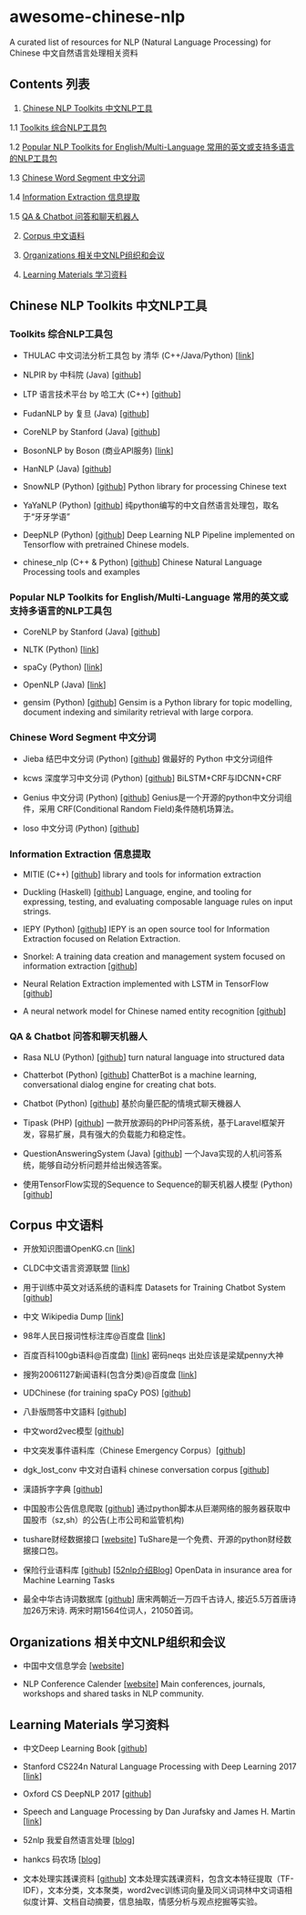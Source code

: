 # awesome-chinese-nlp
A curated list of resources for NLP (Natural Language Processing) for Chinese
中文自然语言处理相关资料

## Contents 列表

 1. [Chinese NLP Toolkits 中文NLP工具](https://github.com/crownpku/awesome-chinese-nlp#chinese-nlp-toolkits-中文nlp工具)  
 
  1.1 [Toolkits 综合NLP工具包](https://github.com/crownpku/awesome-chinese-nlp#toolkits-综合nlp工具包)
  
  1.2 [Popular NLP Toolkits for English/Multi-Language 常用的英文或支持多语言的NLP工具包](https://github.com/crownpku/awesome-chinese-nlp#popular-nlp-toolkits-for-englishmulti-language-常用的英文或支持多语言的nlp工具包)
  
  1.3 [Chinese Word Segment 中文分词](https://github.com/crownpku/awesome-chinese-nlp#chinese-word-segment-中文分词)
  
  1.4 [Information Extraction 信息提取](https://github.com/crownpku/awesome-chinese-nlp#information-extraction-信息提取)
  
  1.5 [QA & Chatbot 问答和聊天机器人](https://github.com/crownpku/awesome-chinese-nlp#qa--chatbot-问答和聊天机器人)
  
  
 2. [Corpus 中文语料](https://github.com/crownpku/awesome-chinese-nlp#corpus-中文语料)  
 
 
 3. [Organizations 相关中文NLP组织和会议](https://github.com/crownpku/awesome-chinese-nlp#organizations-相关中文nlp组织和会议)
 
 
 4. [Learning Materials 学习资料](https://github.com/crownpku/awesome-chinese-nlp#learning-materials-学习资料)
 
 


## Chinese NLP Toolkits 中文NLP工具


### Toolkits 综合NLP工具包

- THULAC 中文词法分析工具包 by 清华 (C++/Java/Python) [[link](http://thulac.thunlp.org/)]

- NLPIR by 中科院 (Java) [[github](https://github.com/NLPIR-team/NLPIR)]

- LTP 语言技术平台 by 哈工大 (C++) [[github](https://github.com/HIT-SCIR/ltp)]

- FudanNLP by 复旦 (Java) [[github](https://github.com/FudanNLP/fnlp)]

- CoreNLP by Stanford (Java) [[github](https://github.com/stanfordnlp/CoreNLP)]

- BosonNLP by Boson (商业API服务) [[link](http://bosonnlp.com/)]

- HanNLP (Java) [[github](https://github.com/hankcs/HanLP)]

- SnowNLP (Python) [[github](https://github.com/isnowfy/snownlp)] Python library for processing Chinese text

- YaYaNLP (Python) [[github](https://github.com/Tony-Wang/YaYaNLP)] 纯python编写的中文自然语言处理包，取名于“牙牙学语”

- DeepNLP (Python) [[github](https://github.com/rockingdingo/deepnlp)] Deep Learning NLP Pipeline implemented on Tensorflow with pretrained Chinese models.

- chinese_nlp (C++ & Python) [[github](https://github.com/taozhijiang/chinese_nlp)] Chinese Natural Language Processing tools and examples


### Popular NLP Toolkits for English/Multi-Language 常用的英文或支持多语言的NLP工具包

- CoreNLP by Stanford (Java) [[github](https://github.com/stanfordnlp/CoreNLP)]

- NLTK (Python) [[link](http://www.nltk.org/)]

- spaCy (Python) [[link](https://spacy.io/)]

- OpenNLP (Java) [[link](https://opennlp.apache.org/)]

- gensim (Python) [[github](https://github.com/RaRe-Technologies/gensim)] Gensim is a Python library for topic modelling, document indexing and similarity retrieval with large corpora. 


### Chinese Word Segment 中文分词

- Jieba 结巴中文分词 (Python) [[github](https://github.com/fxsjy/jieba)] 做最好的 Python 中文分词组件

- kcws 深度学习中文分词 (Python) [[github](https://github.com/koth/kcws)] BiLSTM+CRF与IDCNN+CRF

- Genius 中文分词 (Python) [[github](https://github.com/duanhongyi/genius)] Genius是一个开源的python中文分词组件，采用 CRF(Conditional Random Field)条件随机场算法。

- loso 中文分词 (Python) [[github](https://github.com/fangpenlin/loso)] 


### Information Extraction 信息提取

- MITIE (C++) [[github](https://github.com/mit-nlp/MITIE)] library and tools for information extraction

- Duckling (Haskell) [[github](https://github.com/facebookincubator/duckling)] Language, engine, and tooling for expressing, testing, and evaluating composable language rules on input strings.

- IEPY (Python) [[github](https://github.com/machinalis/iepy)] IEPY is an open source tool for Information Extraction focused on Relation Extraction.

- Snorkel: A training data creation and management system focused on information extraction [[github](https://github.com/HazyResearch/snorkel)]

- Neural Relation Extraction implemented with LSTM in TensorFlow [[github](https://github.com/thunlp/TensorFlow-NRE)]

- A neural network model for Chinese named entity recognition [[github](https://github.com/zjy-ucas/ChineseNER)]


### QA & Chatbot 问答和聊天机器人 

- Rasa NLU (Python) [[github](https://github.com/RasaHQ/rasa_nlu)] turn natural language into structured data 

- Chatterbot (Python) [[github](https://github.com/gunthercox/ChatterBot)] ChatterBot is a machine learning, conversational dialog engine for creating chat bots.

- Chatbot (Python) [[github](https://github.com/zake7749/Chatbot)] 基於向量匹配的情境式聊天機器人

- Tipask (PHP) [[github](https://github.com/sdfsky/tipask)] 一款开放源码的PHP问答系统，基于Laravel框架开发，容易扩展，具有强大的负载能力和稳定性。

- QuestionAnsweringSystem (Java) [[github](https://github.com/ysc/QuestionAnsweringSystem)] 一个Java实现的人机问答系统，能够自动分析问题并给出候选答案。

- 使用TensorFlow实现的Sequence to Sequence的聊天机器人模型 (Python) [[github](https://github.com/qhduan/Seq2Seq_Chatbot_QA)] 


## Corpus 中文语料

- 开放知识图谱OpenKG.cn [[link](http://openkg.cn)]

- CLDC中文语言资源联盟 [[link](http://www.chineseldc.org/)]

- 用于训练中英文对话系统的语料库 Datasets for Training Chatbot System [[github](https://github.com/candlewill/Dialog_Corpus)]

- 中文 Wikipedia Dump [[link](https://dumps.wikimedia.org/zhwiki/)]

- 98年人民日报词性标注库@百度盘 [[link](https://pan.baidu.com/s/1gd6mslt)]

- 百度百科100gb语料@百度盘) [[link](http://pan.baidu.com/s/1i3wvfil)] 密码neqs 出处应该是梁斌penny大神

- 搜狗20061127新闻语料(包含分类)@百度盘 [[link](https://pan.baidu.com/s/1bnhXX6Z)]

- UDChinese (for training spaCy POS) [[github](https://github.com/UniversalDependencies/UD_Chinese)]

- 八卦版問答中文語料 [[github](https://github.com/zake7749/Gossiping-Chinese-Corpus)]

- 中文word2vec模型 [[github](https://github.com/to-shimo/chinese-word2vec)]

- 中文突发事件语料库（Chinese Emergency Corpus）[[github](https://github.com/shijiebei2009/CEC-Corpus)]

- dgk_lost_conv 中文对白语料 chinese conversation corpus [[github](https://github.com/rustch3n/dgk_lost_conv)]

- 漢語拆字字典 [[github](https://github.com/kfcd/chaizi)]

- 中国股市公告信息爬取 [[github](https://github.com/startprogress/China_stock_announcement)] 通过python脚本从巨潮网络的服务器获取中国股市（sz,sh）的公告(上市公司和监管机构)

- tushare财经数据接口 [[website](http://tushare.org/)] TuShare是一个免费、开源的python财经数据接口包。

- 保险行业语料库 [[github](https://github.com/Samurais/insuranceqa-corpus-zh)] [[52nlp介绍Blog](http://www.52nlp.cn/%E6%9C%BA%E5%99%A8%E5%AD%A6%E4%B9%A0%E4%BF%9D%E9%99%A9%E8%A1%8C%E4%B8%9A%E9%97%AE%E7%AD%94%E5%BC%80%E6%94%BE%E6%95%B0%E6%8D%AE%E9%9B%86)] OpenData in insurance area for Machine Learning Tasks

- 最全中华古诗词数据库 [[github](https://github.com/chinese-poetry/chinese-poetry)] 唐宋两朝近一万四千古诗人, 接近5.5万首唐诗加26万宋诗. 两宋时期1564位词人，21050首词。


## Organizations 相关中文NLP组织和会议

- 中国中文信息学会 [[website](http://www.cipsc.org.cn/)]

- NLP Conference Calender [[website](http://cs.rochester.edu/~omidb/nlpcalendar/)] Main conferences, journals, workshops and shared tasks in NLP community.


## Learning Materials 学习资料

- 中文Deep Learning Book [[github](https://github.com/exacity/deeplearningbook-chinese)]

- Stanford CS224n Natural Language Processing with Deep Learning 2017 [[link](http://web.stanford.edu/class/cs224n/syllabus.html)]

- Oxford CS DeepNLP 2017 [[github](https://github.com/oxford-cs-deepnlp-2017)]

- Speech and Language Processing by Dan Jurafsky and James H. Martin [[link](https://web.stanford.edu/~jurafsky/slp3/)]

- 52nlp 我爱自然语言处理 [[blog](http://www.52nlp.cn/)]

- hankcs 码农场 [[blog](http://www.hankcs.com/)]

- 文本处理实践课资料 [[github](https://github.com/Roshanson/TextInfoExp)] 文本处理实践课资料，包含文本特征提取（TF-IDF），文本分类，文本聚类，word2vec训练词向量及同义词词林中文词语相似度计算、文档自动摘要，信息抽取，情感分析与观点挖掘等实验。


